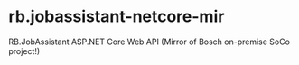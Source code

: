 # rb.jobassistant-netcore-mir
RB.JobAssistant ASP.NET Core Web API (Mirror of Bosch on-premise SoCo project!)
